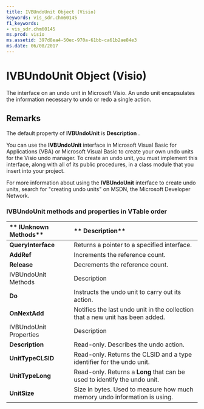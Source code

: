 ```yaml
---
title: IVBUndoUnit Object (Visio)
keywords: vis_sdr.chm60145
f1_keywords:
- vis_sdr.chm60145
ms.prod: visio
ms.assetid: 397d8ea4-50ec-970a-61bb-ca61b2ae84e3
ms.date: 06/08/2017
---
```



# IVBUndoUnit Object (Visio)

The interface on an undo unit in Microsoft Visio. An undo unit encapsulates the information necessary to undo or redo a single action.


## Remarks

The default property of **IVBUndoUnit** is **Description** .

You can use the **IVBUndoUnit** interface in Microsoft Visual Basic for Applications (VBA) or Microsoft Visual Basic to create your own undo units for the Visio undo manager. To create an undo unit, you must implement this interface, along with all of its public procedures, in a class module that you insert into your project.

For more information about using the **IVBUndoUnit** interface to create undo units, search for "creating undo units" on MSDN, the Microsoft Developer Network.


### IVBUndoUnit methods and properties in VTable order



|** IUnknown Methods**|** Description**|
|:-----|:-----|
| **QueryInterface**| Returns a pointer to a specified interface.|
| **AddRef**| Increments the reference count.|
| **Release**| Decrements the reference count.|
| IVBUndoUnit Methods| Description|
| **Do**| Instructs the undo unit to carry out its action.|
| **OnNextAdd**| Notifies the last undo unit in the collection that a new unit has been added.|
| IVBUndoUnit Properties| Description|
| **Description**| Read-only. Describes the undo action.|
| **UnitTypeCLSID**| Read-only. Returns the CLSID and a type identifier for the undo unit.|
| **UnitTypeLong**| Read-only. Returns a **Long** that can be used to identify the undo unit.|
| **UnitSize**| Size in bytes. Used to measure how much memory undo information is using.|

